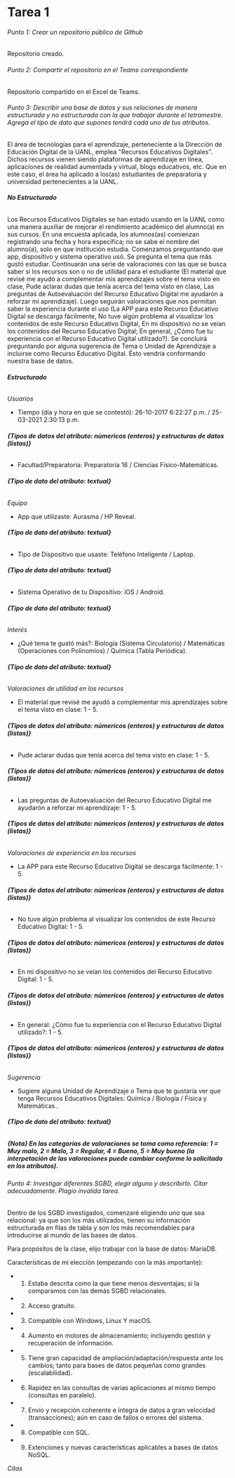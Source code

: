 # Tarea 1
###### Punto 1: Crear un repositorio público de Github
Repositorio creado.

###### Punto 2: Compartir el repositorio en el Teams correspondiente 
Repositorio compartido en el Excel de Teams.

###### Punto 3: Describir una base de datos y sus relaciones de manera estructurada y no estructurada con la que trabajar durante el tetramestre. Agrega el tipo de dato que supones tendrá cada uno de tus atributos.

El área de tecnologías para el aprendizaje, perteneciente a la Dirección de Educación Digital de la UANL, emplea "Recursos Educativos Digitales". Dichos recursos vienen siendo plataformas de aprendizaje en línea, aplicaciones de realidad aumentada y virtual, blogs educativos, etc. Que en este caso, el área ha aplicado a los(as) estudiantes de preparatoria y universidad pertenecientes a la UANL. 

###### ***No Estructurado***

Los Recursos Educativos Digitales se han estado usando en la UANL como una manera auxiliar de mejorar el rendimiento académico del alumno(a) en sus cursos. En una encuesta aplicada, los alumnos(as) comienzan registrando una fecha y hora específica; no se sabe el nombre del alumno(a), solo en que institución estudia. Comenzamos preguntando que app, dispositivo y sistema operativo usó. Se pregunta el tema que más gustó estudiar. Continuarán una serie de valoraciones con las que se busca saber si los recursos son o no de utilidad para el estudiante (El material que revisé me ayudó a complementar mis aprendizajes sobre el tema visto en clase, Pude aclarar dudas que tenía acerca del tema visto en clase, Las preguntas de Autoevaluación del Recurso Educativo Digital me ayudarón a reforzar mi aprendizaje). Luego seguirán valoraciones que nos permitan saber la experiencia durante el uso (La APP para este Recurso Educativo Digital se descarga fácilmente, No tuve algún problema al visualizar los contenidos de este Recurso Educativo Digital, En mi dispositivo no se veían los contenidos del Recurso Educativo Digital; En general, ¿Cómo fue tu experiencia con el Recurso Educativo Digital utilizado?). Se concluirá preguntando por alguna sugerencia de Tema o Unidad de Aprendizaje a incluirse como Recurso Educativo Digital. Ésto vendría conformando nuestra base de datos.

###### ***Estructurado***

*Usuarios*
- Tiempo (día y hora en que se contestó): 26-10-2017  6:22:27 p.m. / 25-03-2021  2:30:13 p.m.
###### **{Tipos de datos del atributo: númericos (enteros) y estructuras de datos (listas)}**    
- Facultad/Preparatoria: Preparatoria 16 / Ciencias Físico-Matemáticas.
###### **{Tipo de dato del atributo: textual}**    

*Equipo*
- App que utilizaste: Aurasma / HP Reveal.
###### **{Tipo de dato del atributo: textual}**  
- Tipo de Dispositivo que usaste: Teléfono Inteligente / Laptop.
###### **{Tipo de dato del atributo: textual}**  
- Sistema Operativo de tu Dispositivo: iOS / Android.
###### **{Tipo de dato del atributo: textual}**  

*Interés*
- ¿Qué tema te gustó más?: Biología (Sistema Circulatorio) / Matemáticas (Operaciones con Polinomios) / Química (Tabla Periódica).    
###### **{Tipo de dato del atributo: textual}**  

*Valoraciones de utilidad en los recursos*
- El material que revisé me ayudó a complementar mis aprendizajes sobre el tema visto en clase: 1 - 5.
###### **{Tipos de datos del atributo: númericos (enteros) y estructuras de datos (listas)}** 
- Pude aclarar dudas que tenía acerca del tema visto en clase: 1 - 5.
###### **{Tipos de datos del atributo: númericos (enteros) y estructuras de datos (listas)}**  
- Las preguntas de Autoevaluación del Recurso Educativo Digital me ayudarón a reforzar mi aprendizaje: 1 - 5. 
###### **{Tipos de datos del atributo: númericos (enteros) y estructuras de datos (listas)}**  

*Valoraciones de experiencia en los recursos*
- La APP para este Recurso Educativo Digital se descarga fácilmente: 1 - 5.  
###### **{Tipos de datos del atributo: númericos (enteros) y estructuras de datos (listas)}**  
- No tuve algún problema al visualizar los contenidos de este Recurso Educativo Digital: 1 - 5. 
###### **{Tipos de datos del atributo: númericos (enteros) y estructuras de datos (listas)}**  
- En mi dispositivo no se veían los contenidos del Recurso Educativo Digital: 1 - 5.
###### **{Tipos de datos del atributo: númericos (enteros) y estructuras de datos (listas)}**  
- En general: ¿Cómo fue tu experiencia con el Recurso Educativo Digital utilizado?: 1 - 5.
###### **{Tipos de datos del atributo: númericos (enteros) y estructuras de datos (listas)}**  

*Sugerencia*
- Sugiere alguna Unidad de Aprendizaje o Tema que te gustaría ver que tenga Recursos Educativos Digitales: Química / Biología / Física y Matemáticas .  
###### **{Tipo de dato del atributo: textual}**  

##### **{Nota}** En las categorías de valoraciones se toma como referencia: 1 = Muy malo, 2 = Malo, 3 = Regular, 4 = Bueno, 5 = Muy bueno (la interpetación de las valoraciones puede cambiar conforme lo solicitado en los atributos).

###### Punto 4: Investigar diferentes SGBD, elegir alguno y describirlo. Citar adecuadamente. Plagio invalida tarea.

Dentro de los SGBD investigados, comenzaré eligiendo uno que sea relacional: ya que son los más utilizados, tienen su información estructurada en filas de tabla y son los más recomendables para introducirse al mundo de las bases de datos.

Para propósitos de la clase, elijo trabajar con la base de datos: MariaDB. 

Características de mi elección (empezando con la más importante):
- 1. Estaba descrita como la que tiene menos desventajas; si la comparamos con las demás SGBD relacionales. 
- 2. Acceso gratuito.
- 3. Compatible con Windows, Linux Y macOS. 
- 4. Aumento en motores de almacenamiento; incluyendo gestión y recuperación de información.
- 5. Tiene gran capacidad de ampliación/adaptación/respuesta ante los cambios; tanto para bases de datos pequeñas como grandes (escalabilidad).
- 6. Rapidez en las consultas de varias aplicaciones al mismo tiempo (consultas en paralelo).
- 7. Envío y recepción coherente e íntegra de datos a gran velocidad (transacciones); aún en caso de fallos o errores del sistema. 
- 8. Compatible con SQL.
- 9. Extenciones y nuevas características aplicables a bases de datos NoSQL.

_Citas_







